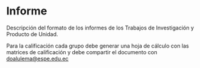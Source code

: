 # Informe
Descripción del formato de los informes de los Trabajos de Investigación y Producto de Unidad.

Para la calificación cada grupo debe generar una hoja de cálculo con las matrices de calificación y debe compartir el documento con doalulema@espe.edu.ec
